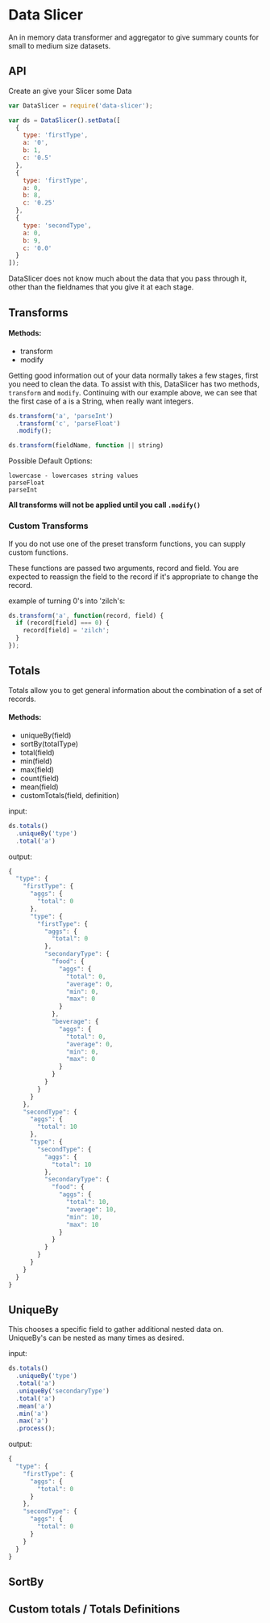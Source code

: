 # Data Slicer
An in memory data transformer and aggregator to give summary counts for small to medium size datasets.

## API

Create an give your Slicer some Data

```js
var DataSlicer = require('data-slicer');

var ds = DataSlicer().setData([
  {
    type: 'firstType',
    a: '0',
    b: 1,
    c: '0.5'
  },
  {
    type: 'firstType',
    a: 0,
    b: 8,
    c: '0.25'
  },
  {
    type: 'secondType',
    a: 0,
    b: 9,
    c: '0.0'
  }
]);
```

DataSlicer does not know much about the data that you pass through it, other than the fieldnames that you give it at each stage. 


## Transforms

#### Methods: 
 - transform
 - modify


Getting good information out of your data normally takes a few stages, first you need to clean the data. To assist with this, DataSlicer has two methods, `transform` and `modify`.
Continuing with our example above, we can see that the first case of a is a String, when really want integers.


```js
ds.transform('a', 'parseInt')
  .transform('c', 'parseFloat')
  .modify();
```

```js
ds.transform(fieldName, function || string)
```

Possible Default Options:

```
lowercase - lowercases string values
parseFloat
parseInt
```

**All transforms will not be applied until you call `.modify()`**


### Custom Transforms
If you do not use one of the preset transform functions, you can supply custom functions. 

These functions are passed two arguments, record and field. You are expected to reassign the field to the record if it's appropriate to change the record.

example of turning 0's into 'zilch's:

```js
ds.transform('a', function(record, field) { 
  if (record[field] === 0) {
    record[field] = 'zilch';
  }
});
```

## Totals
Totals allow you to get general information about the combination of a set of records.

#### Methods: 
  - uniqueBy(field)
  - sortBy(totalType)
  - total(field)
  - min(field)
  - max(field)
  - count(field)
  - mean(field)
  - customTotals(field, definition)

input:

```js
ds.totals()
  .uniqueBy('type')
  .total('a')
```

output:

```js
{
  "type": {
    "firstType": {
      "aggs": {
        "total": 0
      },
      "type": {
        "firstType": {
          "aggs": {
            "total": 0
          },
          "secondaryType": {
            "food": {
              "aggs": {
                "total": 0,
                "average": 0,
                "min": 0,
                "max": 0
              }
            },
            "beverage": {
              "aggs": {
                "total": 0,
                "average": 0,
                "min": 0,
                "max": 0
              }
            }
          }
        }
      }
    },
    "secondType": {
      "aggs": {
        "total": 10
      },
      "type": {
        "secondType": {
          "aggs": {
            "total": 10
          },
          "secondaryType": {
            "food": {
              "aggs": {
                "total": 10,
                "average": 10,
                "min": 10,
                "max": 10
              }
            }
          }
        }
      }
    }
  }
}
```

## UniqueBy
This chooses a specific field to gather additional nested data on. UniqueBy's can be nested as many times as desired.

input:

```js
ds.totals()
  .uniqueBy('type')
  .total('a')
  .uniqueBy('secondaryType')
  .total('a')
  .mean('a')
  .min('a')
  .max('a')
  .process();
```

output:

```js
{
  "type": {
    "firstType": {
      "aggs": {
        "total": 0
      }
    },
    "secondType": {
      "aggs": {
        "total": 0
      }
    }
  }
}
```


## SortBy

## Custom totals / Totals Definitions

